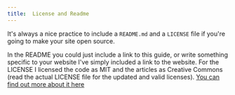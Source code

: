 ```yaml
---
title:  License and Readme
---
```


It's always a nice practice to include a `README.md` and a `LICENSE` file if you're going to make your site open source.

In the README you could just include a link to this guide, or write something specific to your website I've simply included a link to the website. For the LICENSE I licensed the code as MIT and the articles as Creative Commons (read the actual LICENSE file for the updated and valid licenses). [You can find out more about it here](http://choosealicense.com)
